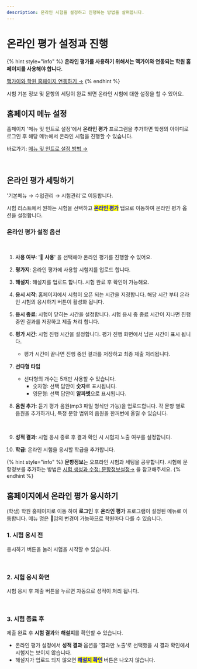 ```yaml
---
description: 온라인 시험을 설정하고 진행하는 방법을 살펴봅니다.
---
```


# 온라인 평가 설정과 진행

{% hint style="info" %}
**온라인 평가를 사용하기 위해서는 맥가이와 연동되는 학원 홈페이지를 사용해야 합니다.**

[맥가이와 학원 홈페이지 연동하기 →](../homepage/undefined.md)
{% endhint %}

시험 기본 정보 및 문항의 세팅이 완료 되면 온라인 시험에 대한 설정을 할 수 있어요.

## 홈페이지 메뉴 설정

홈페이지 '메뉴 및 인트로 설정'에서 **온라인 평가** 프로그램을 추가하면 학생의 아이디로 로그인 후 해당 메뉴에서 온라인 시험을 진행할 수 있습니다.

바로가기: [메뉴 및 인트로 설정 방법 →](../homepage/settings/menu.md#4)

<figure><img src="../.gitbook/assets/홈페이지 온라인평가 추가.png" alt=""><figcaption></figcaption></figure>

## 온라인 평가 세팅하기

'기본메뉴 → 수업관리 → 시험관리'로 이동합니다.

시험 리스트에서 원하는 시험을 선택하고 <mark style="color:blue;">**온라인 평가**</mark> 탭으로 이동하여 온라인 평가 옵션을 설정합니다.

### 온라인 평가 설정 옵션

<figure><img src="../.gitbook/assets/온라인평가설정.png" alt=""><figcaption></figcaption></figure>

1. **사용 여부**: '🔘 **사용**' 을 선택해야 온라인 평가를 진행할 수 있어요.
2. **평가지**: 온라인 평가에 사용할 시험지를 업로드 합니다.
3. **해설지**: 해설지를 업로드 합니다. 시험 완료 후 확인이 가능해요.
4. **응시 시작**: 홈페이지에서 시험이 오픈 되는 시간을 지정합니다. 해당 시간 부터 온라인 시험의 응시하기 버튼이 활성화 됩니다.
5. **응시 종료**: 시험이 닫히는 시간을 설정합니다. 시험 응시 중 종료 시간이 지나면 진행 중인 결과를 저장하고 제출 처리 합니다.
6. **평가 시간**: 시험 진행 시간을 설정합니다. 평가 진행 화면에서 남은 시간이 표시 됩니다.
   * 평가 시간이 끝나면 진행 중인 결과를 저장하고 최종 제출 처리됩니다.
7. **선다형 타입**
   * 선다형의 개수는 5개만 사용할 수 있습니다.
     * 숫자형: 선택 답안이 **숫자**로 표시됩니다.
     * 영문형: 선택 답안이 **알파벳**으로 표시됩니다.
8.  **음원 추가**: 듣기 평가 음원(mp3 파일 형식만 가능)을 업로드합니다. 각 문항 별로 음원을 추가하거나, 특정 문항 범위의 음원을 한꺼번에 올릴 수 있습니다.



    <figure><img src="../.gitbook/assets/듣기음원 업로드.png" alt=""><figcaption></figcaption></figure>
9. **성적 결과**: 시험 응시 종료 후 결과 확인 시 시험지 노출 여부를 설정합니다.
10. **학급**: 온라인 시험을 응시할 학급을 추가합니다.

{% hint style="info" %}
**문항정보**는 오프라인 시험과 세팅을 공유합니다. 시험에 문항정보를 추가하는 방법은 [시험 생성과 수정: 문항정보설정→](add-test/new.md#3.) 을 참고해주세요.
{% endhint %}

## 홈페이지에서 온라인 평가 응시하기

(학생) 학원 홈페이지로 이동 하여 **로그인** 후 **온라인 평가** 프로그램이 설정된 메뉴로 이동합니다. 메뉴 명은 임의 변경이 가능하므로 학원마다 다를 수 있습니다.

### 1. 시험 응시 전

응시하기 버튼을 눌러 시험을 시작할 수 있습니다.

<figure><img src="../.gitbook/assets/시험응시 전.png" alt=""><figcaption></figcaption></figure>

### 2. 시험 응시 화면

시험 응시 후 제출 버튼을 누르면 자동으로 성적이 처리 됩니다.

<figure><img src="../.gitbook/assets/평가진행화면.png" alt=""><figcaption></figcaption></figure>

### 3. 시험 종료 후

제출 완료 후 **시험 결과**와 **해설지**를 확인할 수 있습니다.&#x20;

* 온라인 평가 설정에서 **성적 결과** 옵션을 '결과만 노출'로 선택했을 시 결과 확인에서 시험지는 보이지 않습니다.
* 해설지가 업로드 되지 않으면 <mark style="color:blue;">**해설지 확인**</mark> 버튼은 나오지 않습니다.

<figure><img src="../.gitbook/assets/결과확인.png" alt=""><figcaption></figcaption></figure>



